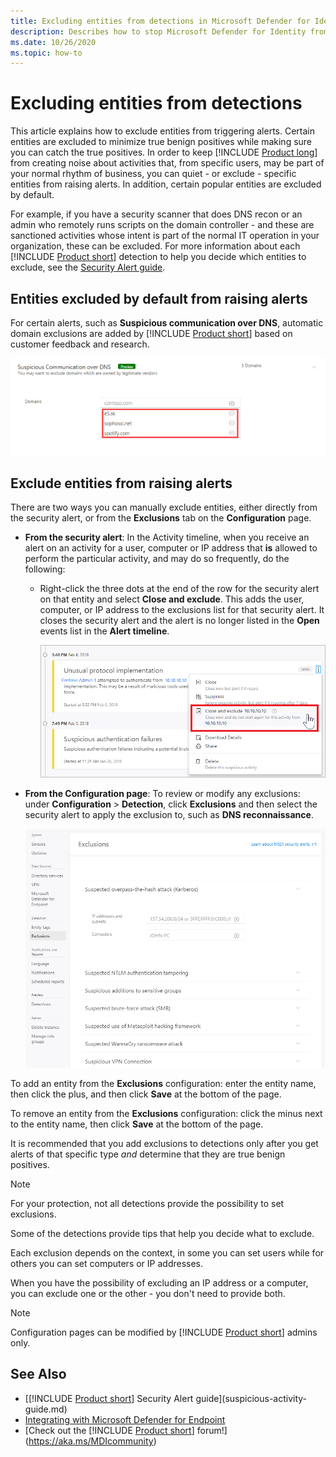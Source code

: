 ```yaml
---
title: Excluding entities from detections in Microsoft Defender for Identity
description: Describes how to stop Microsoft Defender for Identity from detecting specific entity activities as suspicious
ms.date: 10/26/2020
ms.topic: how-to
---
```


# Excluding entities from detections

This article explains how to exclude entities from triggering alerts. Certain entities are excluded to minimize true benign positives while making sure you can catch the true positives. In order to keep [!INCLUDE [Product long](includes/product-long.md)] from creating noise about activities that, from specific users, may be part of your normal rhythm of business, you can quiet - or exclude - specific entities from raising alerts. In addition, certain popular entities are excluded by default.

For example, if you have a security scanner that does DNS recon or an admin who remotely runs scripts on the domain controller - and these are sanctioned activities whose intent is part of the normal IT operation in your organization, these can be excluded. For more information about each [!INCLUDE [Product short](includes/product-short.md)] detection to help you decide which entities to exclude, see the [Security Alert guide](suspicious-activity-guide.md).

## Entities excluded by default from raising alerts

 For certain alerts, such as **Suspicious communication over DNS**, automatic domain exclusions are added by [!INCLUDE [Product short](includes/product-short.md)] based on customer feedback and research.

![Suspicious communication over DNS auto exclusions](media/dns-auto-exclusions.png)

## Exclude entities from raising alerts

There are two ways you can manually exclude entities, either directly from the security alert, or from the **Exclusions** tab on the **Configuration** page.

- **From the security alert**: In the Activity timeline, when you receive an alert on an activity for a user, computer or IP address that **is** allowed to perform the particular activity, and may do so frequently, do the following:
  - Right-click the three dots at the end of the row for the security alert on that entity and select **Close and exclude**. This adds the user, computer, or IP address to the exclusions list for that security alert. It closes the security alert and the alert is no longer listed in the **Open** events list in the **Alert timeline**.

    ![Exclude entity](media/exclude-in-sa.png)

- **From the Configuration page**:  To review or modify any exclusions: under **Configuration** > **Detection**, click **Exclusions** and then select the security alert to apply the exclusion to, such as **DNS reconnaissance**.

    ![Exclusion configuration](media/exclusions.png)

To add an entity from the **Exclusions** configuration: enter the entity name, then click the plus, and then click **Save** at the bottom of the page.

To remove an entity from the **Exclusions** configuration: click the minus next to the entity name, then click **Save** at the bottom of the page.

It is recommended that you add exclusions to detections only after you get alerts of that specific type *and* determine that they are true benign positives.

> [!NOTE]
> For your protection, not all detections provide the possibility to set exclusions.

Some of the detections provide tips that help you decide what to exclude.

Each exclusion depends on the context, in some you can set users while for others you can set computers or IP addresses.

When you have the possibility of excluding an IP address or a computer, you can exclude one or the other - you don't need to provide both.

> [!NOTE]
> Configuration pages can be modified by [!INCLUDE [Product short](includes/product-short.md)] admins only.

## See Also

- [[!INCLUDE [Product short](includes/product-short.md)] Security Alert guide](suspicious-activity-guide.md)
- [Integrating with Microsoft Defender for Endpoint](integrate-mde.md)
- [Check out the [!INCLUDE [Product short](includes/product-short.md)] forum!](https://aka.ms/MDIcommunity)
